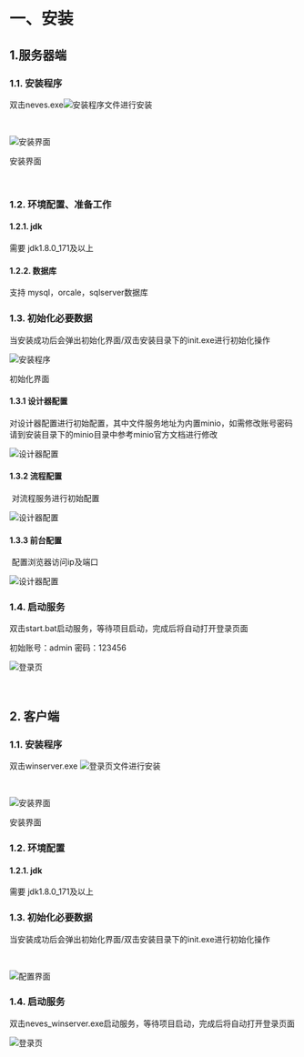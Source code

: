 # 一、安装

## 1.服务器端

### 1.1. 安装程序

​双击neves.exe![安装程序](./images/install/server/0.png)文件进行安装

​

![安装界面](./images/install/server/1.png)

​安装界面

​

### 1.2. 环境配置、准备工作

#### 1.2.1.  jdk

​需要 jdk1.8.0_171及以上

#### 1.2.2. 数据库 

​支持 mysql，orcale，sqlserver数据库

### 1.3. 初始化必要数据

​当安装成功后会弹出初始化界面/双击安装目录下的init.exe进行初始化操作



![安装程序](./images/install/server/5.png)

​初始化界面



#### 1.3.1 设计器配置

​  对设计器配置进行初始配置，其中文件服务地址为内置minio，如需修改账号密码请到安装目录下的minio目录中参考minio官方文档进行修改

​![设计器配置](./images/install/server/5.png)



#### 1.3.2 流程配置

​ 对流程服务进行初始配置

![设计器配置](./images/install/server/6.png)



#### 1.3.3 前台配置

​ 配置浏览器访问ip及端口

![设计器配置](./images/install/server/7.png)



### 1.4. 启动服务

​双击start.bat启动服务，等待项目启动，完成后将自动打开登录页面

​初始账号：admin  密码：123456

![登录页](./images/web/login.png)

​



## 2. 客户端

### 1.1. 安装程序

​双击winserver.exe ![登录页](./images/install/client/0.png)文件进行安装

​

![安装界面](./images/install/client/1.png)

​安装界面



### 1.2. 环境配置

#### 1.2.1.  jdk

​需要 jdk1.8.0_171及以上

### 1.3. 初始化必要数据

​当安装成功后会弹出初始化界面/双击安装目录下的init.exe进行初始化操作

​  

​![配置界面](./images/install/client/3.png)



### 1.4. 启动服务

​双击neves_winserver.exe启动服务，等待项目启动，完成后将自动打开登录页面

![登录页](./images/web/login.png)



